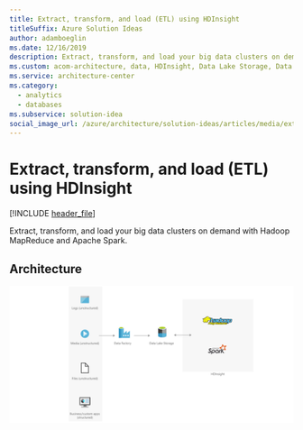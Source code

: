 ```yaml
---
title: Extract, transform, and load (ETL) using HDInsight
titleSuffix: Azure Solution Ideas
author: adamboeglin
ms.date: 12/16/2019
description: Extract, transform, and load your big data clusters on demand with Hadoop MapReduce and Apache Spark.
ms.custom: acom-architecture, data, HDInsight, Data Lake Storage, Data Factory, 'https://azure.microsoft.com/solutions/architecture/extract-transform-and-load-using-hdinsight/'
ms.service: architecture-center
ms.category:
  - analytics
  - databases
ms.subservice: solution-idea
social_image_url: /azure/architecture/solution-ideas/articles/media/extract-transform-and-load-using-hdinsight.svg
---
```


# Extract, transform, and load (ETL) using HDInsight

[!INCLUDE [header_file](../header.md)]

Extract, transform, and load your big data clusters on demand with Hadoop MapReduce and Apache Spark.

## Architecture

![Architecture diagram](../media/extract-transform-and-load-using-hdinsight.svg)
